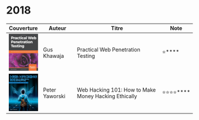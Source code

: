 # 2018

|                    Couverture                   | Auteur         | Titre                                                | Note                         |
| :---------------------------------------------: | -------------- | ---------------------------------------------------- | ---------------------------- |
| ![](<../../.gitbook/assets/image (16) (1).png>) | Gus Khawaja    | Practical Web Penetration Testing                    | :star:****                   |
|   ![](<../../.gitbook/assets/image (19).png>)   | Peter Yaworski | Web Hacking 101: How to Make Money Hacking Ethically | :star::star::star::star:**** |
